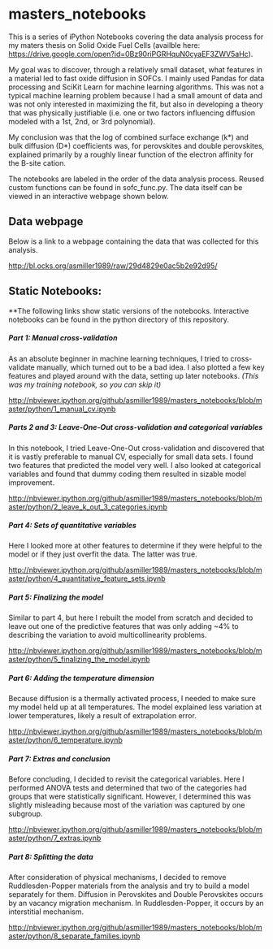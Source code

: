 # masters_notebooks
This is a series of iPython Notebooks covering the data analysis process for my maters thesis on Solid Oxide Fuel Cells (availble here: https://drive.google.com/open?id=0Bz90riPGRHquN0cyaEF3ZWV5aHc).

My goal was to discover, through a relatively small dataset, what features in a material led to fast oxide diffusion in SOFCs. I mainly used Pandas for data processing and SciKit Learn for machine learning algorithms. This was not a typical machine learning problem because I had a small amount of data and was not only interested in maximizing the fit, but also in developing a theory that was physically justifiable (i.e. one or two factors influencing diffusion modeled with a 1st, 2nd, or 3rd polynomial).

My conclusion was that the log of combined surface exchange (k*) and bulk diffusion (D*) coefficients was, for perovskites and double perovskites, explained primarily by a roughly linear function of the electron affinity for the B-site cation.

The notebooks are labeled in the order of the data analysis process. Reused custom functions can be found in sofc_func.py. The data itself can be viewed in an interactive webpage shown below.

## Data webpage

Below is a link to a webpage containing the data that was collected for this analysis.

http://bl.ocks.org/asmiller1989/raw/29d4829e0ac5b2e92d95/



## Static Notebooks:
**The following links show static versions of the notebooks. Interactive notebooks can be found in the python directory of this repository.

##### Part 1: Manual cross-validation
As an absolute beginner in machine learning techniques, I tried to cross-validate manually, which turned out to be a bad idea. I also plotted a few key features and played around with the data, setting up later notebooks. *(This was my training notebook, so you can skip it)*

http://nbviewer.ipython.org/github/asmiller1989/masters_notebooks/blob/master/python/1_manual_cv.ipynb

##### Parts 2 and 3: Leave-One-Out cross-validation and categorical variables
In this notebook, I tried Leave-One-Out cross-validation and discovered that it is vastly preferable to manual CV, especially for small data sets. I found two features that predicted the model very well. I also looked at categorical variables and found that dummy coding them resulted in sizable model improvement.

http://nbviewer.ipython.org/github/asmiller1989/masters_notebooks/blob/master/python/2_leave_k_out_3_categories.ipynb

##### Part 4: Sets of quantitative variables
Here I looked more at other features to determine if they were helpful to the model or if they just overfit the data. The latter was true.

http://nbviewer.ipython.org/github/asmiller1989/masters_notebooks/blob/master/python/4_quantitative_feature_sets.ipynb

##### Part 5: Finalizing the model
Similar to part 4, but here I rebuilt the model from scratch and decided to leave out one of the predictive features that was only adding ~4% to describing the variation to avoid multicollinearity problems.

http://nbviewer.ipython.org/github/asmiller1989/masters_notebooks/blob/master/python/5_finalizing_the_model.ipynb

##### Part 6: Adding the temperature dimension
Because diffusion is a thermally activated process, I needed to make sure my model held up at all temperatures. The model explained less variation at lower temperatures, likely a result of extrapolation error.

http://nbviewer.ipython.org/github/asmiller1989/masters_notebooks/blob/master/python/6_temperature.ipynb

##### Part 7: Extras and conclusion
Before concluding, I decided to revisit the categorical variables. Here I performed ANOVA tests and determined that two of the categories had groups that were statistically significant. However, I determined this was slightly misleading because most of the variation was captured by one subgroup. 

http://nbviewer.ipython.org/github/asmiller1989/masters_notebooks/blob/master/python/7_extras.ipynb

##### Part 8: Splitting the data
After consideration of physical mechanisms, I decided to remove Ruddlesden-Popper materials from the analysis and try to build a model separately for them. Diffusion in Perovskites and Double Perovskites occurs by an vacancy migration mechanism. In Ruddlesden-Popper, it occurs by an interstitial mechanism.

http://nbviewer.ipython.org/github/asmiller1989/masters_notebooks/blob/master/python/8_separate_families.ipynb
